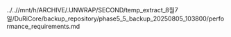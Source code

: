 ../..//mnt/h/ARCHIVE/.UNWRAP/SECOND/temp_extract_8월7일/DuRiCore/backup_repository/phase5_5_backup_20250805_103800/performance_requirements.md